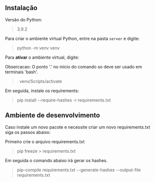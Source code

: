 ## Instalação

Versão do Python:

> 3.9.2

Para criar o ambiente virtual Python, entre na pasta `server` e digite:

> python -m venv venv

Para **ativar** o ambiente virtual, digite:

Obsercacao: O ponto '.' no inicio do comando so deve ser usado em terminais 'bash'.

>. venv/Scripts/activate

Em seguida, instale os requirements:

> pip install --require-hashes -r requirements.txt



## Ambiente de desenvolvimento

Caso instale um novo pacote e necessite criar um novo requirements.txt siga os passos abaixo:


Primeiro crie o arquivo requirements.txt
> pip freeze > requirements.txt   


Em seguida o comando abaixo irá gerar os hashes.
> pip-compile requirements.txt --generate-hashes  --output-file requirements.txt

